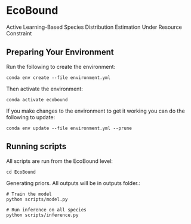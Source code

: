 # EcoBound
Active Learning-Based Species Distribution Estimation Under Resource Constraint

## Preparing Your Environment

Run the following to create the environment:
```
conda env create --file environment.yml
```

Then activate the environment:
```
conda activate ecobound
```

If you make changes to the environment to get it working you can do
the following to update:
```
conda env update --file environment.yml --prune
```

## Running scripts

All scripts are run from the EcoBound level:
```
cd EcoBound
```

Generating priors. All outputs will be in outputs folder.:
```
# Train the model
python scripts/model.py

# Run inference on all species
python scripts/inference.py
```